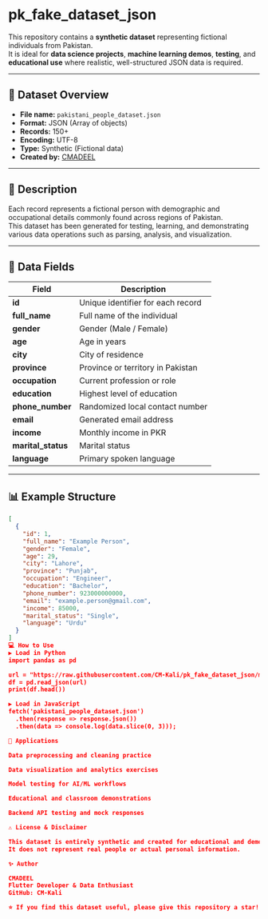 # pk_fake_dataset_json

This repository contains a **synthetic dataset** representing fictional individuals from Pakistan.  
It is ideal for **data science projects**, **machine learning demos**, **testing**, and **educational use** where realistic, well-structured JSON data is required.

---

## 📁 Dataset Overview

- **File name:** `pakistani_people_dataset.json`  
- **Format:** JSON (Array of objects)  
- **Records:** 150+  
- **Encoding:** UTF-8  
- **Type:** Synthetic (Fictional data)  
- **Created by:** [CMADEEL](https://github.com/CM-Kali)

---

## 📄 Description

Each record represents a fictional person with demographic and occupational details commonly found across regions of Pakistan.  
This dataset has been generated for testing, learning, and demonstrating various data operations such as parsing, analysis, and visualization.

---

## 🧩 Data Fields

| Field | Description |
|--------|-------------|
| **id** | Unique identifier for each record |
| **full_name** | Full name of the individual |
| **gender** | Gender (Male / Female) |
| **age** | Age in years |
| **city** | City of residence |
| **province** | Province or territory in Pakistan |
| **occupation** | Current profession or role |
| **education** | Highest level of education |
| **phone_number** | Randomized local contact number |
| **email** | Generated email address |
| **income** | Monthly income in PKR |
| **marital_status** | Marital status |
| **language** | Primary spoken language |

---

## 📊 Example Structure

```json
[
  {
    "id": 1,
    "full_name": "Example Person",
    "gender": "Female",
    "age": 29,
    "city": "Lahore",
    "province": "Punjab",
    "occupation": "Engineer",
    "education": "Bachelor",
    "phone_number": 923000000000,
    "email": "example.person@gmail.com",
    "income": 85000,
    "marital_status": "Single",
    "language": "Urdu"
  }
]
💻 How to Use
▶️ Load in Python
import pandas as pd

url = "https://raw.githubusercontent.com/CM-Kali/pk_fake_dataset_json/main/pakistani_people_dataset.json"
df = pd.read_json(url)
print(df.head())

▶️ Load in JavaScript
fetch('pakistani_people_dataset.json')
  .then(response => response.json())
  .then(data => console.log(data.slice(0, 3)));

🧠 Applications

Data preprocessing and cleaning practice

Data visualization and analytics exercises

Model testing for AI/ML workflows

Educational and classroom demonstrations

Backend API testing and mock responses

⚠️ License & Disclaimer

This dataset is entirely synthetic and created for educational and demonstration purposes only.
It does not represent real people or actual personal information.

✨ Author

CMADEEL
Flutter Developer & Data Enthusiast
GitHub: CM-Kali

⭐ If you find this dataset useful, please give this repository a star!
